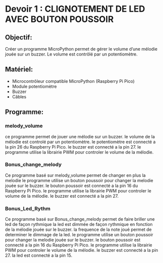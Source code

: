 # Devoir 1 : CLIGNOTEMENT DE LED AVEC BOUTON POUSSOIR
## Objectif:
Créer un programme MicroPython permet de gérer le volume d’une mélodie jouée sur un buzzer. Le
volume est contrôlé par un potentiomètre. 

## Matériel:
 - Microcontrôleur compatible MicroPython (Raspberry Pi Pico)
 - Module potentiomètre
 - Buzzer
 - Câbles

## Programme:

### melody_volume
ce programme permet de jouer une mélodie sur un buzzer. 
le volume de la mélodie est controlé par un potentiomètre.
le potentiomètre est connecté a la pin 26 du Raspberry Pi Pico. 
le buzzer est connecté a la pin 27.
le programme utilise la librairie PWM pour controler le volume de la mélodie.



### Bonus_change_melody
Ce programme basé sur melody_volume permet de changer en plus la melodie
le programme utilise un bouton poussoir pour changer la melodie jouée sur le buzzer.
le bouton poussoir est connecté a la pin 16 du Raspberry Pi Pico.
le programme utilise la librairie PWM pour controler le volume de la mélodie.
le buzzer est connecté a la pin 27.

### Bonus_Led_Rythm
Ce programme basé sur Bonus_change_melody permet de faire briller une led de façon rythmique
la led est dimmée de façon rythmique en fonction de la mélodie jouée sur le buzzer.
la frequence de la note joué permet de determiner le dimmage de la led.
le programme utilise un bouton poussoir pour changer la melodie jouée sur le buzzer.
le bouton poussoir est connecté a la pin 16 du Raspberry Pi Pico.
le programme utilise la librairie PWM pour controler le volume de la mélodie.
le buzzer est connecté a la pin 27.
la led est connecté a la pin 15.
